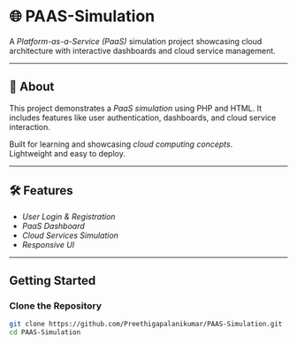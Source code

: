 
# 🌐 PAAS-Simulation

A *Platform-as-a-Service (PaaS)* simulation project showcasing cloud architecture with interactive dashboards and cloud service management.  

---

## 📖 About

This project demonstrates a *PaaS simulation* using PHP and HTML. It includes features like user authentication, dashboards, and cloud service interaction.

Built for learning and showcasing *cloud computing concepts*.  
Lightweight and easy to deploy.  

---

## 🛠 Features
- *User Login & Registration*
- *PaaS Dashboard*
- *Cloud Services Simulation*
- *Responsive UI*

---

## Getting Started

### Clone the Repository
```bash
git clone https://github.com/Preethigapalanikumar/PAAS-Simulation.git
cd PAAS-Simulation
